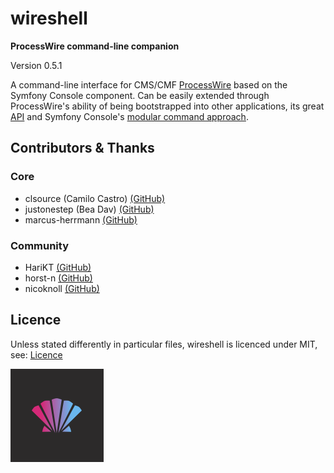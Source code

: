 # wireshell
**ProcessWire command-line companion**

Version 0.5.1

A command-line interface for CMS/CMF [ProcessWire](https://processwire.com) based on the Symfony Console component.
Can be easily extended through ProcessWire's ability of being bootstrapped into other applications, its great [API](https://processwire.com/api/) and
Symfony Console's [modular command approach](http://symfony.com/doc/current/components/console/introduction%20%20%20%20%20%20.html).

## Contributors & Thanks

### Core

- clsource (Camilo Castro) [(GitHub)](https://github.com/clsource)
- justonestep (Bea Dav) [(GitHub)](https://github.com/justonestep)
- marcus-herrmann [(GitHub)](https://github.com/marcus-herrmann)

### Community

- HariKT [(GitHub)](https://github.com/HariKT)
- horst-n [(GitHub)](https://github.com/horst-n)
- nicoknoll [(GitHub)](https://github.com/nicoknoll)

## Licence

Unless stated differently in particular files, wireshell is licenced under MIT, see: [Licence](licence.md)

![wireshell logo](assets/img/logo.png)
